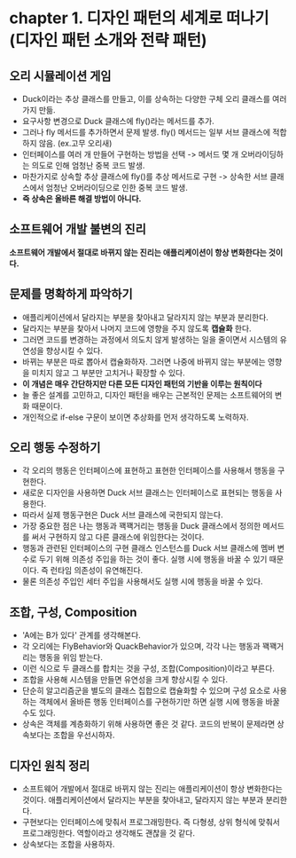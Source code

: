 # chapter 1. 디자인 패턴의 세계로 떠나기(디자인 패턴 소개와 전략 패턴)

## 오리 시뮬레이션 게임

* Duck이라는 추상 클래스를 만들고, 이를 상속하는 다양한 구체 오리 클래스를 여러 가지 만듦.
* 요구사항 변경으로 Duck 클래스에 fly()라는 메서드를 추가.
* 그러나 fly 메서드를 추가하면서 문제 발생. fly() 메서드는 일부 서브 클래스에 적합하지 않음. (ex.고무 오리새)
* 인터페이스를 여러 개 만들어 구현하는 방법을 선택 -> 메서드 몇 개 오버라이딩하는 의도로 인해 엄청난 중복 코드 발생.
* 마찬가지로 상속할 추상 클래스에 fly()를 추상 메서드로 구현 -> 상속한 서브 클래스에서 엄청난 오버라이딩으로 인한 중복 코드 발생.
* __즉 상속은 올바른 해결 방법이 아니다.__

## 소프트웨어 개발 불변의 진리

__소프트웨어 개발에서 절대로 바뀌지 않는 진리는 애플리케이션이 항상 변화한다는 것이다.__

## 문제를 명확하게 파악하기

* 애플리케이션에서 달라지는 부분을 찾아내고 달라지지 않는 부분과 분리한다.
* 달라지는 부분을 찾아서 나머지 코드에 영향을 주지 않도록 __캡슐화__ 한다.
* 그러면 코드를 변경하는 과정에서 의도치 않게 발생하는 일을 줄이면서 시스템의 유연성을 향상시킬 수 있다.
* 바뀌는 부분은 따로 뽑아서 캡슐화하자. 그러면 나중에 바뀌지 않는 부분에는 영향을 미치지 않고 그 부분만 고치거나 확장할 수 있다.
* __이 개념은 매우 간단하지만 다른 모든 디자인 패턴의 기반을 이루는 원칙이다__
* 늘 좋은 설계를 고민하고, 디자인 패턴을 배우는 근본적인 문제는 소프트웨어의 변화 때문이다.
* 개인적으로 if-else 구문이 보이면 추상화를 먼저 생각하도록 노력하자.

## 오리 행동 수정하기

* 각 오리의 행동은 인터페이스에 표현하고 표현한 인터페이스를 사용해서 행동을 구현한다.
* 새로운 디자인을 사용하면 Duck 서브 클래스는 인터페이스로 표현되는 행동을 사용한다.
* 따라서 실제 행동구현은 Duck 서브 클래스에 국한되지 않는다.
* 가장 중요한 점은 나는 행동과 꽥꽥거리는 행동을 Duck 클래스에서 정의한 메서드를 써서 구현하지 않고 다른 클래스에 위임한다는 것이다.
* 행동과 관련된 인터페이스의 구현 클래스 인스턴스를 Duck 서브 클래스에 멤버 변수로 두기 위해 의존성 주입을 하는 것이 좋다. 실행 시에 행동을 바꿀 수 있기 때문이다. 즉 런타임 의존성이 유연해진다.
* 물론 의존성 주입인 세터 주입을 사용해서도 실행 시에 행동을 바꿀 수 있다.

## 조합, 구성, Composition

* 'A에는 B가 있다' 관계를 생각해본다.
* 각 오리에는 FlyBehavior와 QuackBehavior가 있으며, 각각 나는 행동과 꽥꽥거리는 행동을 위임 받는다.
* 이런 식으로 두 클래스를 합치는 것을 구성, 조합(Composition)이라고 부른다.
* 조합을 사용해 시스템을 만들면 유연성을 크게 향상시킬 수 있다.
* 단순히 알고리즘군을 별도의 클래스 집합으로 캡슐화할 수 있으며 구성 요소로 사용하는 객체에서 올바른 행동 인터페이스를 구현하기만 하면 실행 시에 행동을 바꿀 수도 있다.
* 상속은 객체를 계층화하기 위해 사용하면 좋은 것 같다. 코드의 반복이 문제라면 상속보다는 조합을 우선시하자.

## 디자인 원칙 정리

* 소프트웨어 개발에서 절대로 바뀌지 않는 진리는 애플리케이션이 항상 변화한다는 것이다. 애플리케이션에서 달라지는 부분을 찾아내고, 달라지지 않는 부분과 분리한다.
* 구현보다는 인터페이스에 맞춰서 프로그래밍한다. 즉 다형셩, 상위 형식에 맞춰서 프로그래밍한다. 역할이라고 생각해도 괜찮을 것 같다.
* 상속보다는 조합을 사용하자.